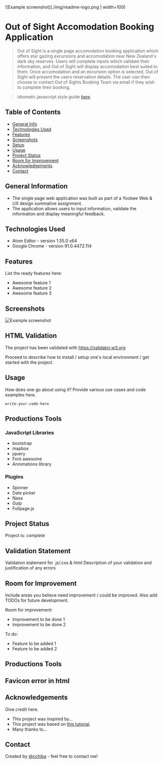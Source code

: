 
![Example screenshot](./img/readme-logo.png | width=100)

# Out of Sight Accomodation Booking Application
> Out of Sight is a single page accomodation booking application which offers star gazing excursions and accomodation near New Zealand's dark sky reserves. Users will complete inputs which validate their information, and Out of Sight will display accomodation best suited to them. Once accomodation and an excursion option is selected, Out of Sight will present the users reservation details. The user can then choose to contact Out of Sights Booking Team via email if they wish to complete their booking.

> idiomatic javascript style guide [_here_](https://github.com/rwaldron/idiomatic.js). <!-- If you have the project hosted somewhere, include the link here. -->

## Table of Contents
* [General Info](#general-information)
* [Technologies Used](#technologies-used)
* [Features](#features)
* [Screenshots](#screenshots)
* [Setup](#setup)
* [Usage](#usage)
* [Project Status](#project-status)
* [Room for Improvement](#room-for-improvement)
* [Acknowledgements](#acknowledgements)
* [Contact](#contact)
<!-- * [License](#license) -->


## General Information
- The single page web application was built as part of a Yoobee Web & UX design summative assignment.
- The application allows users to input information, validate the information and display meaningful feedback.


## Technologies Used
- Atom Editor - version 1.55.0 x64
- Google Chrome - version 91.0.4472.114


## Features
List the ready features here:
- Awesome feature 1
- Awesome feature 2
- Awesome feature 3


## Screenshots
![Example screenshot](./img/screenshot.png)
<!-- If you have screenshots you'd like to share, include them here. -->


## HTML Validation
The project has been validated with https://validator.w3.org

Proceed to describe how to install / setup one's local environment / get started with the project.


## Usage
How does one go about using it?
Provide various use cases and code examples here.

`write-your-code-here`


## Productions Tools  

### JavaScript Libraries
  * bootstrap
  * mapbox
  * jquery
  * Font awesome
  * Annimations library

### Plugins
  * Spinner
  * Date picker
  * Nasa
  * Gulp
  * Fullpage.js



## Project Status
Project is: _complete_

## Validation Statement
Validation statement for .js/.css & html
Description of your validation and justification of any errors

## Room for Improvement
Include areas you believe need improvement / could be improved. Also add TODOs for future development.

Room for improvement:
- Improvement to be done 1
- Improvement to be done 2

To do:
- Feature to be added 1
- Feature to be added 2

## Productions Tools  

## Favicon error in html

## Acknowledgements
Give credit here.
- This project was inspired by...
- This project was based on [this tutorial](https://www.example.com).
- Many thanks to...


## Contact
Created by [@cchiba](https://www.flynerd.pl/) - feel free to contact me!


<!-- Optional -->
<!-- ## License -->
<!-- This project is open source and available under the [... License](). -->

<!-- You don't have to include all sections - just the one's relevant to your project -->

